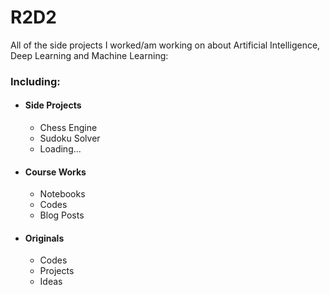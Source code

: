 # R2D2
All of the side projects I worked/am working on about Artificial Intelligence, Deep Learning and Machine Learning:
### Including:
* #### Side Projects
  * Chess Engine
  * Sudoku Solver
  * Loading...
* #### Course Works
  * Notebooks
  * Codes
  * Blog Posts
* #### Originals
  * Codes
  * Projects
  * Ideas
